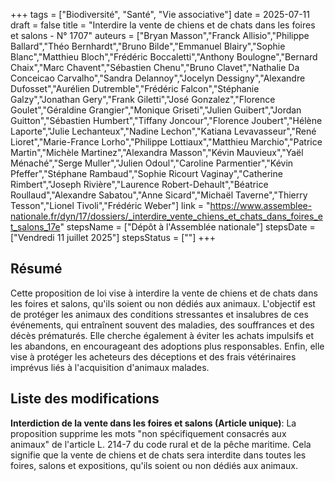 +++
tags = ["Biodiversité", "Santé", "Vie associative"]
date = 2025-07-11
draft = false
title = "Interdire la vente de chiens et de chats dans les foires et salons - N° 1707"
auteurs = ["Bryan Masson","Franck Allisio","Philippe Ballard","Théo Bernhardt","Bruno Bilde","Emmanuel Blairy","Sophie Blanc","Matthieu Bloch","Frédéric Boccaletti","Anthony Boulogne","Bernard Chaix","Marc Chavent","Sébastien Chenu","Bruno Clavet","Nathalie Da Conceicao Carvalho","Sandra Delannoy","Jocelyn Dessigny","Alexandre Dufosset","Aurélien Dutremble","Frédéric Falcon","Stéphanie Galzy","Jonathan Gery","Frank Giletti","José Gonzalez","Florence Goulet","Géraldine Grangier","Monique Griseti","Julien Guibert","Jordan Guitton","Sébastien Humbert","Tiffany Joncour","Florence Joubert","Hélène Laporte","Julie Lechanteux","Nadine Lechon","Katiana Levavasseur","René Lioret","Marie-France Lorho","Philippe Lottiaux","Matthieu Marchio","Patrice Martin","Michèle Martinez","Alexandra Masson","Kévin Mauvieux","Yaël Ménaché","Serge Muller","Julien Odoul","Caroline Parmentier","Kévin Pfeffer","Stéphane Rambaud","Sophie Ricourt Vaginay","Catherine Rimbert","Joseph Rivière","Laurence Robert-Dehault","Béatrice Roullaud","Alexandre Sabatou","Anne Sicard","Michaël Taverne","Thierry Tesson","Lionel Tivoli","Frédéric Weber"]
link = "https://www.assemblee-nationale.fr/dyn/17/dossiers/_interdire_vente_chiens_et_chats_dans_foires_et_salons_17e"
stepsName = ["Dépôt à l'Assemblée nationale"]
stepsDate = ["Vendredi 11 juillet 2025"]
stepsStatus = [""]
+++

## Résumé

Cette proposition de loi vise à interdire la vente de chiens et de chats dans les foires et salons, qu'ils soient ou non dédiés aux animaux. L'objectif est de protéger les animaux des conditions stressantes et insalubres de ces événements, qui entraînent souvent des maladies, des souffrances et des décès prématurés. Elle cherche également à éviter les achats impulsifs et les abandons, en encourageant des adoptions plus responsables. Enfin, elle vise à protéger les acheteurs des déceptions et des frais vétérinaires imprévus liés à l'acquisition d'animaux malades.

## Liste des modifications

**Interdiction de la vente dans les foires et salons (Article unique)**: La proposition supprime les mots "non spécifiquement consacrés aux animaux" de l'article L. 214-7 du code rural et de la pêche maritime. Cela signifie que la vente de chiens et de chats sera interdite dans toutes les foires, salons et expositions, qu'ils soient ou non dédiés aux animaux.

